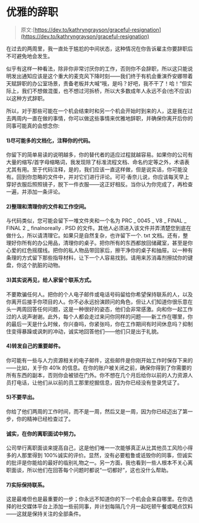 # 优雅的辞职

> 原文:[https://dev.to/kathryngrayson/graceful-resignation](https://dev.to/kathryngrayson/graceful-resignation)

在过去的两周里，我一直处于尴尬的中间状态，这种情况在你告诉雇主你要辞职后不可避免地会发生。

似乎有这样一种看法，除非你非常讨厌你的工作，否则你不会辞职，所以这只能说明发出通知应该是这个重大的麦克风下降时刻——我们终于有机会重演乔安娜带着天赋辞职的办公室场景，责备老板并大喊“哦，是吗？好吧，我不干了！哈！”但实际上，我们不想做混蛋，也不想过河拆桥，所以大多数成年人永远不会(也不应该)以这种方式辞职。

所以，对于那些可能在一个机会结束时和另一个机会开始时到来的人，这是我在过去两周内一直在做的事情，你可以做这些事情来优雅地辞职，并确保你离开后你的同事可能真的会想念你:

#### 1)尽可能多的文档化，注释你的代码。

你留下的简单易读的说明越多，你的替代者的适应过程就越容易。如果你的公司有大量的缩写/首字母缩略词，我发现除了标准流程文档、命名约定等之外，术语表尤其有用。至于代码注释，是的，我们应该一直这样做，但是说实话，你可能没有。回到你忽略的文件中，并对它们进行评论。可可·香奈儿说，你应该每天早上穿好衣服后照照镜子，脱下一件衣服——这正好相反。当你认为你完成了，再检查一遍，并添加一条评论。

#### 2)整理和清理你的文件和工作空间。

与代码类似，您可能会留下一堆文件夹和一个名为 PRC _ 0045 _ V8 _ FINAL _ FINAL 2 _ finalnoreally . PSD 的文件。其他人必须进入该文件并弄清楚您到底在做什么，所以请清理它。如果只是自然复杂，也许留下一个. txt 文档。还有，整理好你所有的办公用品，清理你的桌子。把你所有的东西都放回储藏室，甚至是你心爱的红色摇摆线。把你的私人物品带回家后，擦干净你的桌子和抽屉。以一种有条理的方式留下那些指导材料，让下一个人容易找到。请用来苏消毒剂擦拭你的键盘，你这个肮脏的动物。

#### 3)其实说再见，给人家留个联系方式。

不要欺骗任何人。把你的个人电子邮件或电话号码留给你希望保持联系的人，以及你离开后接手你项目的人。你不必永远扮演顾问的角色，但让人们知道你很乐意在头一两周回答任何问题，这是一种很好的姿态，他们会非常感激。向和你一起工作过的人说声谢谢。此外，每个人都会走过来问你同样的问题——新工作在哪里，你的最后一天是什么时候，你兴奋吗，你紧张吗，你在工作期间有时间休息吗？抑制住变得暴躁或讽刺的冲动，诚实地回答他们——他们只是出于礼貌。

#### 4)转发自己的重要邮件。

你可能有一些与人力资源相关的电子邮件，这些邮件是你刚开始工作时保存下来的——比如，关于你 401k 的信息。在你的账户被关闭之前，确保你得到了你需要的所有东西的副本，否则你会被锁在门外。你不想在几个月后给你以前的人力资源人员打电话，让他们从以前的员工那里挖掘信息，因为你已经没有登录凭证了。

#### 5)不要早出。

你给了他们两周的工作时间，而不是一周，然后又是一周，因为你已经迈出了第一步，你的精神已经检查过了。

#### 诚实，在你的离职面试中努力。

公司举行离职面谈来提高自己，这是他们唯一一次能够真正从比其他员工风险小得多的人那里得到 100%诚实的评价。显然，没有必要粗鲁或诋毁你的同事，但诚实的批评是你能给的最好的临别礼物之一。另一方面，我也看到一些人根本不关心离职面谈，所以他们在回答每个问题时都说“一切都好”，这也没什么帮助。

#### 7)实际保持联系。

这是最难但也是最重要的一步；你永远不知道你的下一个机会会来自哪里。在你选择的社交媒体平台上添加一些前同事，并计划每隔几个月一起吃顿午餐或喝点饮料——这就是保持关注的全部条件。